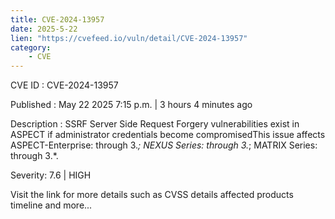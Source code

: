 ```yaml
---
title: CVE-2024-13957
date: 2025-5-22
lien: "https://cvefeed.io/vuln/detail/CVE-2024-13957"
category:
    - CVE
---
```


CVE ID : CVE-2024-13957

Published :  May 22
2025
7:15 p.m. | 3 hours
4 minutes ago

Description : SSRF Server Side Request Forgery vulnerabilities exist in ASPECT if administrator credentials become compromisedThis issue affects ASPECT-Enterprise: through 3.*; NEXUS Series: through 3.*; MATRIX Series: through 3.*.

Severity: 7.6 | HIGH

Visit the link for more details
such as CVSS details
affected products
timeline
and more...
